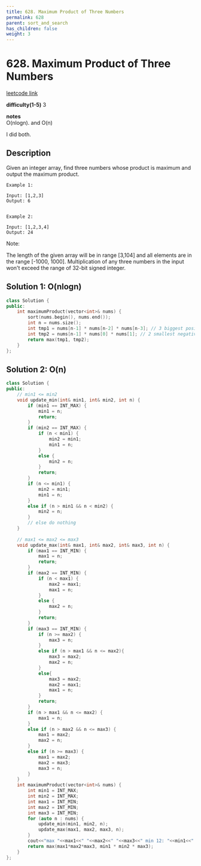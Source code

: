 ```yaml
---
title: 628. Maximum Product of Three Numbers
permalink: 628
parent: sort_and_search
has_children: false
weight: 3
---
```

# 628. Maximum Product of Three Numbers
[leetcode link](https://leetcode.com/problems/maximum-product-of-three-numbers/)

**difficulty(1-5)** 
3

**notes**   
O(nlogn). 
and
O(n)

I did both.

## Description
Given an integer array, find three numbers whose product is maximum and output the maximum product.
```
Example 1:

Input: [1,2,3]
Output: 6
 

Example 2:

Input: [1,2,3,4]
Output: 24
```

Note:

The length of the given array will be in range [3,104] and all elements are in the range [-1000, 1000].
Multiplication of any three numbers in the input won't exceed the range of 32-bit signed integer.

## Solution 1: O(nlogn)
```c++
class Solution {
public:
    int maximumProduct(vector<int>& nums) {
        sort(nums.begin(), nums.end());
        int n = nums.size();
        int tmp1 = nums[n-1] * nums[n-2] * nums[n-3]; // 3 biggest positive
        int tmp2 = nums[n-1] * nums[0] * nums[1]; // 2 smallest negative + biggest positive
        return max(tmp1, tmp2);
    }
};
```

## Solution 2: O(n)
```c++
class Solution {
public:
    // min1 <= min2
    void update_min(int& min1, int& min2, int n) {
        if (min1 == INT_MAX) {
            min1 = n;
            return;
        }
        if (min2 == INT_MAX) {
            if (n < min1) {
                min2 = min1;
                min1 = n;
            }
            else {
                min2 = n;
            }
            return;
        }
        if (n <= min1) {
            min2 = min1;
            min1 = n;
        }
        else if (n > min1 && n < min2) {
            min2 = n;
        }
        // else do nothing
    }
    
    // max1 <= max2 <= max3
    void update_max(int& max1, int& max2, int& max3, int n) {
        if (max1 == INT_MIN) {
            max1 = n;
            return;
        }
        if (max2 == INT_MIN) {
            if (n < max1) {
                max2 = max1;
                max1 = n;
            }
            else {
                max2 = n;
            }
            return;
        }
        if (max3 == INT_MIN) {
            if (n >= max2) {
                max3 = n;
            }
            else if (n > max1 && n <= max2){
                max3 = max2;
                max2 = n;
            }
            else{
                max3 = max2;
                max2 = max1;
                max1 = n;
            }
            return;
        }
        if (n > max1 && n <= max2) {
            max1 = n;
        }
        else if (n > max2 && n <= max3) {
            max1 = max2;
            max2 = n;
        }
        else if (n >= max3) {
            max1 = max2;
            max2 = max3;
            max3 = n;
        }
    }
    int maximumProduct(vector<int>& nums) {
        int min1 = INT_MAX;
        int min2 = INT_MAX;
        int max1 = INT_MIN;
        int max2 = INT_MIN;
        int max3 = INT_MIN;
        for (auto n : nums) {
            update_min(min1, min2, n);
            update_max(max1, max2, max3, n);
        }
        cout<<"max "<<max1<<" "<<max2<<" "<<max3<<" min 12: "<<min1<<" "<<min2<<endl;
        return max(max1*max2*max3, min1 * min2 * max3);
    }
};
```


<!-- 
Default label
{: .label }

Blue label
{: .label .label-blue }

Stable
{: .label .label-green }

New release
{: .label .label-purple }

Coming soon
{: .label .label-yellow }

Deprecated
{: .label .label-red } -->
